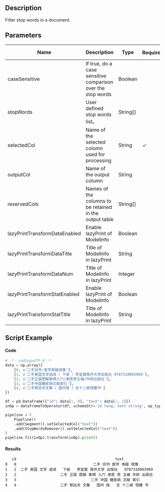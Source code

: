 ## Description
Filter stop words in a document.

## Parameters
| Name | Description | Type | Required？ | Default Value |
| --- | --- | --- | --- | --- |
| caseSensitive | If true, do a case sensitive comparison over the stop words | Boolean |  | false |
| stopWords | User defined stop words list。 | String[] |  | null |
| selectedCol | Name of the selected column used for processing | String | ✓ |  |
| outputCol | Name of the output column | String |  | null |
| reservedCols | Names of the columns to be retained in the output table | String[] |  | null |
| lazyPrintTransformDataEnabled | Enable lazyPrint of ModelInfo | Boolean |  | false |
| lazyPrintTransformDataTitle | Title of ModelInfo in lazyPrint | String |  | null |
| lazyPrintTransformDataNum | Title of ModelInfo in lazyPrint | Integer |  | -1 |
| lazyPrintTransformStatEnabled | Enable lazyPrint of ModelInfo | Boolean |  | false |
| lazyPrintTransformStatTitle | Title of ModelInfo in lazyPrint | String |  | null |

## Script Example
#### Code
```python
# -*- coding=UTF-8 -*-
data = np.array([
    [0, u'二手旧书:医学电磁成像'],
    [1, u'二手美国文学选读（ 下册 ）李宜燮南开大学出版社 9787310003969'],
    [2, u'二手正版图解象棋入门/谢恩思主编/华龄出版社'],
    [3, u'二手中国糖尿病文献索引'],
    [4, u'二手郁达夫文集（ 国内版 ）全十二册馆藏书']
])

df = pd.DataFrame({"id": data[:, 0], "text": data[:, 1]})
inOp = dataframeToOperator(df, schemaStr='id long, text string', op_type='batch')

pipeline = (
    Pipeline()
    .add(Segment().setSelectedCol("text"))
    .add(StopWordsRemover().setSelectedCol("text"))
)
pipeline.fit(inOp).transform(inOp).print()
```
#### Results

```
   id                                             text
0   0                                   二手 旧书 医学 电磁 成像
1   1  二手 美国 文学 选读   下册   李宜燮 南开大学 出版社   9787310003969
2   2                    二手 正版 图解 象棋 入门 谢恩 思 主编 华龄 出版社
3   3                                  二手 中国 糖尿病 文献 索引
4   4                    二手 郁达夫 文集   国内 版   全 十二册 馆藏 书
```


